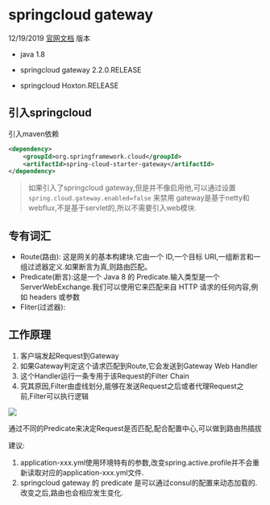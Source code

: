 # springcloud gateway

12/19/2019
[官网文档](https://cloud.spring.io/spring-cloud-static/spring-cloud-gateway/2.2.0.RELEASE/reference/html/)
版本 

- java 1.8

- springcloud gateway 2.2.0.RELEASE

- springcloud Hoxton.RELEASE


## 引入springcloud

引入maven依赖

```xml
<dependency>
    <groupId>org.springframework.cloud</groupId>
    <artifactId>spring-cloud-starter-gateway</artifactId>
</dependency>
```

> 如果引入了springcloud gateway,但是并不像启用他,可以通过设置`spring.cloud.gateway.enabled=false` 来禁用
> gateway是基于netty和webflux,不是基于servlet的,所以不需要引入web模块.

## 专有词汇

- Route(路由): 这是网关的基本构建块.它由一个 ID,一个目标 URI,一组断言和一组过滤器定义.如果断言为真,则路由匹配。
- Predicate(断言):这是一个 Java 8 的 Predicate.输入类型是一个 ServerWebExchange.我们可以使用它来匹配来自 HTTP 请求的任何内容,例如 headers 或参数
- Fliter(过滤器):

## 工作原理

1. 客户端发起Request到Gateway
2. 如果Gateway判定这个请求匹配到Route,它会发送到Gateway Web Handler
3. 这个Handler运行一条专用于该Request的Filter Chain
4. 究其原因,Filter由虚线划分,能够在发送Request之后或者代理Request之前,Filter可以执行逻辑

![](https://gitee.com/suveng/upic/raw/master/EAPMxU.jpg)

通过不同的Predicate来决定Request是否匹配,配合配置中心,可以做到路由热插拔

建议:
1. application-xxx.yml使用环境特有的参数,改变spring.active.profile并不会重新读取对应的application-xxx.yml文件.
2. springcloud gateway 的 predicate 是可以通过consul的配置来动态加载的.改变之后,路由也会相应发生变化.
